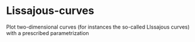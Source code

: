 # Lissajous-curves
Plot two-dimensional curves (for instances the so-called LIssajous curves) with a prescribed parametrization
